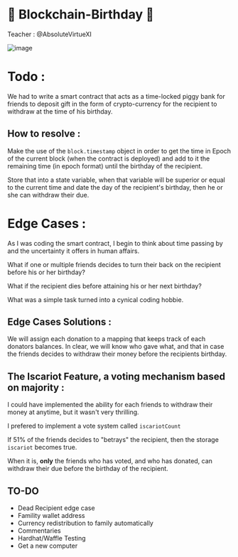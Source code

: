 ﻿# 🥳 Blockchain-Birthday 🥳
 
 Teacher : @AbsoluteVirtueXI
 
 ![image](https://www.passion-estampes.com/puzzles/eg/dali/puzzle-dali-montre-molle.jpg)
 
 
# Todo : 

We had to write a smart contract that acts as a time-locked piggy bank for friends to deposit gift 
in the form of crypto-currency for the recipient to withdraw at the time of his birthday. 

## How to resolve : 

Make the use of the ```block.timestamp``` object in order to get the time in Epoch of the current block (when the contract is deployed) 
and add to it the remaining time (in epoch format) until the birthday of the recipient. 

Store that into a state variable, when that variable will be superior or equal to the current time and date the day of the recipient's birthday, 
then he or she can withdraw their due. 
 
# Edge Cases : 

As I was coding the smart contract, I begin to think about time passing by and the uncertainty it offers in human affairs. 

What if one or multiple friends decides to turn their back on the recipient before his or her birthday?

What if the recipient dies before attaining his or her next birthday? 

What was a simple task turned into a cynical coding hobbie. 

## Edge Cases Solutions : 

We will assign each donation to a mapping that keeps track of each donators balances. 
In clear, we will know who gave what, and that in case the friends decides to withdraw their money before the recipients birthday. 

## The Iscariot Feature, a voting mechanism based on majority : 

I could have implemented the ability for each friends to withdraw their money at anytime, but it wasn't very thrilling. 

I prefered to implement a vote system called ```iscariotCount```

If 51% of the friends decides to "betrays" the recipient, then the storage ```iscariot``` becomes true. 

When it is, **only** the friends who has voted, and who has donated, can withdraw their due before the birthday of the recipient. 

## TO-DO 

- Dead Recipient edge case
- Famility wallet address
- Currency redistribution to family automatically 
- Commentaries 
- Hardhat/Waffle Testing
- Get a new computer
